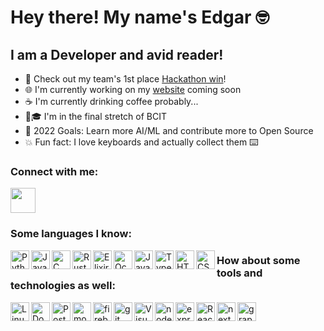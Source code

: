 # Hey there! My name's Edgar 🤓

## I am a Developer and avid reader!
- 🥇 Check out my team's 1st place [Hackathon win][hackathon-icue]!
- 🌐 I'm currently working on my [website][website] coming soon
- ☕ I'm currently drinking coffee probably... 
- 🧑🎓 I'm in the final stretch of BCIT
- 🥅 2022 Goals: Learn more AI/ML and contribute more to Open Source
- 💥 Fun fact: I love keyboards and actually collect them ⌨️

### Connect with me:
<a href="https://www.linkedin.com/in/edgarcoime/">
  <img src="https://cdn.jsdelivr.net/gh/devicons/devicon/icons/linkedin/linkedin-original.svg" width="40px" />
</a>


### Some languages I know:
<img align="left" src="https://cdn.jsdelivr.net/gh/devicons/devicon/icons/python/python-original.svg" alt="Python" width="30px" />
<img align="left" src="https://cdn.jsdelivr.net/gh/devicons/devicon/icons/java/java-original.svg" alt="Java" width="30px" />
<img align="left" src="https://cdn.jsdelivr.net/gh/devicons/devicon/icons/c/c-original.svg" alt="C" width="30px" />
<img align="left" src="https://cdn.jsdelivr.net/gh/devicons/devicon/icons/rust/rust-plain.svg" alt="Rust" width="30px" />
<img align="left" src="https://cdn.jsdelivr.net/gh/devicons/devicon/icons/elixir/elixir-original.svg" alt="Elixir" width="30px" />
<img align="left" src="https://cdn.jsdelivr.net/gh/devicons/devicon/icons/ocaml/ocaml-original.svg" alt="Ocaml" width="30px" />
<img align="left" src="https://cdn.jsdelivr.net/gh/devicons/devicon/icons/javascript/javascript-original.svg" alt="Javascript" width="30px" />
<img align="left" src="https://cdn.jsdelivr.net/gh/devicons/devicon/icons/typescript/typescript-original.svg" alt="Typescript" width="30px" />
<img align="left" src="https://cdn.jsdelivr.net/gh/devicons/devicon/icons/html5/html5-original.svg" alt="HTML5" width="30px" />
<img align="left" src="https://cdn.jsdelivr.net/gh/devicons/devicon/icons/css3/css3-original.svg" alt="CSS3" width="30px" />

### How about some tools and technologies as well:
<img align="left" src="https://cdn.jsdelivr.net/gh/devicons/devicon/icons/linux/linux-original.svg" alt="Linux" width="30px" />
<img align="left" src="https://cdn.jsdelivr.net/gh/devicons/devicon/icons/docker/docker-original.svg" alt="Docker" width="30px" />
<img align="left" src="https://cdn.jsdelivr.net/gh/devicons/devicon/icons/postgresql/postgresql-original.svg" alt="Postgres" width="30px" />
<img align="left" src="https://cdn.jsdelivr.net/gh/devicons/devicon/icons/mongodb/mongodb-original.svg" alt="mongodb" width="30px" />
<img align="left" src="https://cdn.jsdelivr.net/gh/devicons/devicon/icons/firebase/firebase-plain.svg" alt="firebase" width="30px" />
<img align="left" src="https://cdn.jsdelivr.net/gh/devicons/devicon/icons/git/git-original.svg" alt="git" width="30px" />
<img align="left" src="https://cdn.jsdelivr.net/gh/devicons/devicon/icons/vscode/vscode-original.svg" alt="Visual Studio Code" width="30px" />
<img align="left" src="https://cdn.jsdelivr.net/gh/devicons/devicon/icons/nodejs/nodejs-original.svg" alt="nodejs" width="30px" />
<img align="left" src="https://cdn.jsdelivr.net/gh/devicons/devicon/icons/express/express-original.svg" alt="express" width="30px" />
<img align="left" src="https://cdn.jsdelivr.net/gh/devicons/devicon/icons/react/react-original.svg" alt="React" width="30px" />
<img align="left" src="https://cdn.jsdelivr.net/gh/devicons/devicon/icons/nextjs/nextjs-original.svg" alt="next js" width="30px" />
<img align="left" src="https://cdn.jsdelivr.net/gh/devicons/devicon/icons/graphql/graphql-plain.svg" alt="graphql" width="30px" />

<br/>
<br/>

[website]: https://www.edgarcoime.com/
[linkedin]: https://www.linkedin.com/in/edgarcoime/
[hackathon-icue]: https://devpost.com/software/i-cue?ref_content=user-portfolio&ref_feature=in_progress